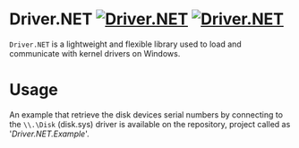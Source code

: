 # Driver.NET [![Driver.NET](https://img.shields.io/nuget/v/Driver.NET.svg)](https://www.nuget.org/packages/Driver.NET/) [![Driver.NET](https://img.shields.io/nuget/dt/Driver.NET.svg)](https://www.nuget.org/packages/Driver.NET/)
``Driver.NET`` is a lightweight and flexible library used to load and communicate with kernel drivers on Windows.

# Usage
An example that retrieve the disk devices serial numbers by connecting to the `\\.\Disk` (disk.sys) driver is available on the repository, project called as '*Driver.NET.Example*'.
